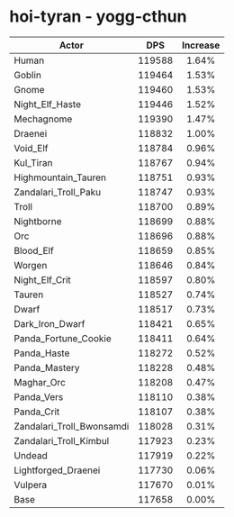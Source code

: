 # hoi-tyran - yogg-cthun
| Actor | DPS | Increase |
|---|:---:|:---:|
|Human|119588|1.64%|
|Goblin|119464|1.53%|
|Gnome|119460|1.53%|
|Night_Elf_Haste|119446|1.52%|
|Mechagnome|119390|1.47%|
|Draenei|118832|1.00%|
|Void_Elf|118784|0.96%|
|Kul_Tiran|118767|0.94%|
|Highmountain_Tauren|118751|0.93%|
|Zandalari_Troll_Paku|118747|0.93%|
|Troll|118700|0.89%|
|Nightborne|118699|0.88%|
|Orc|118696|0.88%|
|Blood_Elf|118659|0.85%|
|Worgen|118646|0.84%|
|Night_Elf_Crit|118597|0.80%|
|Tauren|118527|0.74%|
|Dwarf|118517|0.73%|
|Dark_Iron_Dwarf|118421|0.65%|
|Panda_Fortune_Cookie|118411|0.64%|
|Panda_Haste|118272|0.52%|
|Panda_Mastery|118228|0.48%|
|Maghar_Orc|118208|0.47%|
|Panda_Vers|118110|0.38%|
|Panda_Crit|118107|0.38%|
|Zandalari_Troll_Bwonsamdi|118028|0.31%|
|Zandalari_Troll_Kimbul|117923|0.23%|
|Undead|117919|0.22%|
|Lightforged_Draenei|117730|0.06%|
|Vulpera|117670|0.01%|
|Base|117658|0.00%|
